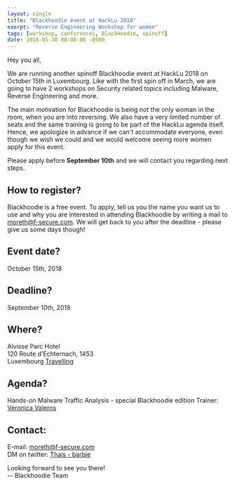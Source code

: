 ```yaml
---
layout: single
title: "Blackhoodie event at HackLu 2018"
exerpt: "Reverse Engineering Workshop for women"
tags: [workshop, conferences, BlackHoodie, spinoff]
date: 2018-05-30 00:00:00 -0500
---
```


Hey you all,

We are running another spinoff Blackhoodie event at HackLu 2018 on October 15th in Luxembourg. Like with the first spin off in March, we are going to have 2 workshops on Security related topics including  Malware, Reverse Engineering and more.

The main motivation for Blackhoodie is being not the only woman in the room, when you are into reversing. We also have a very limited number of seats and the same training is going to be part of the HackLu agenda itself. Hence, we apologize in advance if we can't accommodate everyone, even though we wish we could and we would welcome seeing more women apply for this event.

Please apply before __September 10th__ and we will contact you regarding next steps.

How to register?
---------------------------

Blackhoodie is a free event.
To apply, tell us you the name you want us to use and why you are interested in attending Blackhoodie by writing a mail to [moreth@f-secure.com](mailto:moreth@f-secure.com).
We will get back to you after the deadline - please give us some days though!

Event date?
---------------------------
October 15th, 2018

Deadline?
---------------------------
September 10th, 2018

Where?
---------------------------
Alvisse Parc Hotel  
120 Route d’Echternach, 1453  
Luxembourg
[Travelling](https://2018.hack.lu/info/)

Agenda?
---------------------------
Hands-on Malware Traffic Analysis - special Blackhoodie edition
Trainer: [Veronica Valeros](https://twitter.com/verovaleros)

Contact:
---------------------------
E-mail: [moreth@f-secure.com](mailto:moreth@f-secure.com)  
DM on twitter: [Thaís - barbie](https://twitter.com/barbieauglend)


Looking forward to see you there!  
-- Blackhoodie Team
